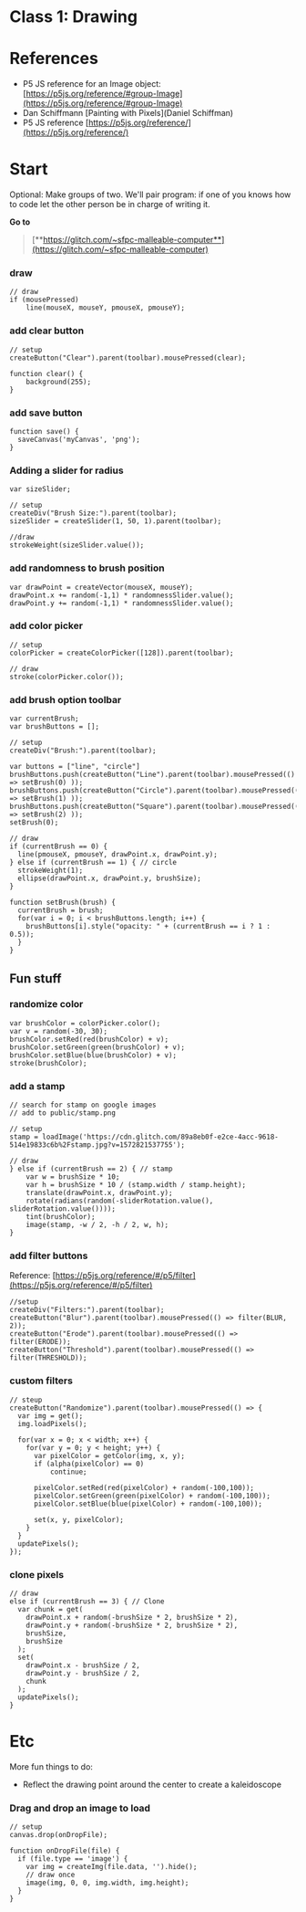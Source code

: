 # Class 1: Drawing

# References

- P5 JS reference for an Image object: [https://p5js.org/reference/#group-Image](https://p5js.org/reference/#group-Image)
- Dan Schiffmann [Painting with Pixels](Daniel Schiffman)
- P5 JS reference [https://p5js.org/reference/](https://p5js.org/reference/)

# Start

Optional: Make groups of two. We'll pair program: if one of you knows how to code let the other person be in charge of writing it.

**Go to** 

> [**https://glitch.com/~sfpc-malleable-computer**](https://glitch.com/~sfpc-malleable-computer)

### draw

    // draw
    if (mousePressed)
    	line(mouseX, mouseY, pmouseX, pmouseY);

### add clear button

    // setup
    createButton("Clear").parent(toolbar).mousePressed(clear);
    
    function clear() {
    	background(255);
    }

### add save button

    
    function save() {
      saveCanvas('myCanvas', 'png');
    }

### Adding a slider for radius

    var sizeSlider;
    
    // setup
    createDiv("Brush Size:").parent(toolbar);
    sizeSlider = createSlider(1, 50, 1).parent(toolbar);
    
    //draw
    strokeWeight(sizeSlider.value());

### add randomness to brush position

    var drawPoint = createVector(mouseX, mouseY);
    drawPoint.x += random(-1,1) * randomnessSlider.value();
    drawPoint.y += random(-1,1) * randomnessSlider.value();

### add color picker

    // setup
    colorPicker = createColorPicker([128]).parent(toolbar);
    
    // draw
    stroke(colorPicker.color());

### add brush option toolbar

    var currentBrush;
    var brushButtons = [];
    
    // setup
    createDiv("Brush:").parent(toolbar);
    
    var buttons = ["line", "circle"]
    brushButtons.push(createButton("Line").parent(toolbar).mousePressed(() => setBrush(0) ));
    brushButtons.push(createButton("Circle").parent(toolbar).mousePressed(() => setBrush(1) ));
    brushButtons.push(createButton("Square").parent(toolbar).mousePressed(() => setBrush(2) ));
    setBrush(0);
    
    // draw
    if (currentBrush == 0) {
      line(pmouseX, pmouseY, drawPoint.x, drawPoint.y);  
    } else if (currentBrush == 1) { // circle
      strokeWeight(1);
      ellipse(drawPoint.x, drawPoint.y, brushSize);
    }
    
    function setBrush(brush) {
      currentBrush = brush;
      for(var i = 0; i < brushButtons.length; i++) {
        brushButtons[i].style("opacity: " + (currentBrush == i ? 1 : 0.5));
      }
    }

## Fun stuff

### randomize color

    var brushColor = colorPicker.color();
    var v = random(-30, 30);
    brushColor.setRed(red(brushColor) + v);
    brushColor.setGreen(green(brushColor) + v);
    brushColor.setBlue(blue(brushColor) + v);
    stroke(brushColor);

### add a stamp

    // search for stamp on google images
    // add to public/stamp.png
    
    // setup
    stamp = loadImage('https://cdn.glitch.com/89a8eb0f-e2ce-4acc-9618-514e19833c6b%2Fstamp.jpg?v=1572821537755');
    
    // draw
    } else if (currentBrush == 2) { // stamp
    	var w = brushSize * 10;
    	var h = brushSize * 10 / (stamp.width / stamp.height);
    	translate(drawPoint.x, drawPoint.y);
    	rotate(radians(random(-sliderRotation.value(), sliderRotation.value())));
    	tint(brushColor);
    	image(stamp, -w / 2, -h / 2, w, h);
    }

### add filter buttons

Reference: [https://p5js.org/reference/#/p5/filter](https://p5js.org/reference/#/p5/filter)

    //setup
    createDiv("Filters:").parent(toolbar);
    createButton("Blur").parent(toolbar).mousePressed(() => filter(BLUR, 2));
    createButton("Erode").parent(toolbar).mousePressed(() => filter(ERODE));
    createButton("Threshold").parent(toolbar).mousePressed(() => filter(THRESHOLD));

### custom filters

    // steup
    createButton("Randomize").parent(toolbar).mousePressed(() => {
      var img = get();
      img.loadPixels();
      
      for(var x = 0; x < width; x++) {
        for(var y = 0; y < height; y++) {
          var pixelColor = getColor(img, x, y);
          if (alpha(pixelColor) == 0)
              continue;
          
          pixelColor.setRed(red(pixelColor) + random(-100,100));
          pixelColor.setGreen(green(pixelColor) + random(-100,100));
          pixelColor.setBlue(blue(pixelColor) + random(-100,100));
          
          set(x, y, pixelColor);
        }
      }
      updatePixels();
    });

### clone pixels

    // draw
    else if (currentBrush == 3) { // Clone
      var chunk = get(
        drawPoint.x + random(-brushSize * 2, brushSize * 2), 
        drawPoint.y + random(-brushSize * 2, brushSize * 2), 
        brushSize,
        brushSize
      );
      set(
        drawPoint.x - brushSize / 2, 
        drawPoint.y - brushSize / 2,
        chunk
      );
      updatePixels();
    }

# Etc

More fun things to do:

- Reflect the drawing point around the center to create a kaleidoscope

### Drag and drop an image to load

    // setup
    canvas.drop(onDropFile);
    
    function onDropFile(file) {
      if (file.type == 'image') {
        var img = createImg(file.data, '').hide();
        // draw once
        image(img, 0, 0, img.width, img.height);
      }
    }
